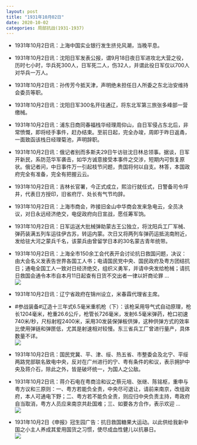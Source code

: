 ```yaml
---
layout: post
title: "1931年10月02日"
date: 2020-10-02
categories: 局部抗战(1931-1937)
---
```


<meta name="referrer" content="no-referrer" />

- 1931年10月2日讯：上海中国实业银行发生挤兑风潮，当晚平息。 

- 1931年10月2日讯：沈阳日军发表公报，谓9月18日夜日军进攻北大营之役，历时七小时，华兵死300人，日军死二人，伤32人，并谓此役日军仅以700人对华兵一万人。 

- 1931年10月2日讯：孙传芳今抵天津，声明绝未担任日人所委之东北治安维持会委员等职。 

- 1931年10月2日讯：沈阳日军300名开往通辽，将东北军第三旅张多峰部一营缴械。 

- 1931年10月2日讯：浦东日商同春福栈华经理周仰山，自日军侵占东北后，非常愤慨，即将经手事件，赶办结束。至前日起，完全办竣，周即于昨日返甬，一面致函该栈日经理菊池，声明辞职。 

- 1931年10月2日讯：俄记者别而多斯夫29日午访驻沈日林总领事。据谈，日军开新民，系防范华军袭击，如华方诚意接受本事件之交涉，短期内可恢复原状。俄记者问，中日事件万一引起枝节问题，贵国将何以自支。林答，本国政府完全有准备，完全有把握云云。 

- 1931年10月2日讯：吉林长官署，今正式成立，熙洽行就任式，日警备司令坪井，代表日方授印，旧省府厅、处长有气节均辞。 

- 1931年10月2日讯：上海市商会，昨接旧金山中华商会发来急电云，全员决议，对日永远经济绝交，电促政府向日宣战，愿任筹军饷。 

- 1931年10月2日讯：日军运送大批械弹助蒙古王公独立，将沈阳兵工厂军械、弹药装满五列车运往伊古苏，转运内蒙。次日又将两列车弹药运抵洮南附近，发给驻大河之蒙兵千名，该蒙兵由曾留学日本的30名蒙古青年统带。 

- 1931年10月2日讯：上海全市150余工会代表开会讨论抗日救国问题，决议：由大会名义发表告世界各国工人书；电请国民党中央、国民政府及粤方团结抗日；通电全国工人一致对日经济绝交，组织义勇军，并请中央发给枪械；请抗日救国会通令本市自本月11日起查有日货不交出者一律以奸商论罪 ... <br/><img src="https://wx3.sinaimg.cn/large/aca367d8ly1gjausplblgj20c8090aa3.jpg" />

- 1931年10月2日讯：辽宁省政府在锦州设立，米春霖代理省主席。 

- #参战装备#辽造十三年式6.5毫米重机枪（下）：该枪采用导气式自动原理，枪长1204毫米，枪重26.6公斤，枪管长726毫米，发射6.5毫米弹药，枪口初速740米/秒，尺标射程2400米，采用30发装保弹板供弹，这种供弹方式的效率比使用弹链和弹匣低，尤其是射速相对较慢。东三省兵工厂曾进行量产，具体数量不详。 <br/><img src="https://wx2.sinaimg.cn/large/aca367d8ly1gjarbqog1qj20e80do766.jpg" />

- 1931年10月2日讯：国民党冀、平、津、绥、热五省、市整委会及北宁、平绥两路党部联名致电中央，反对在广州进行的宁、粤有条件的和议，表示拥护中央及蒋介石，除此之外，皆是破坏统一，为国人之公敌。 

- 1931年10月2日讯：蒋介石电在粤商洽和议之蔡元培、张继、陈铭枢，重申与粤方议和三原则：一、粤方若能负全责，中央尽可退让，请前来南京，改组政府，本人可通电下野；二、粤方若不能负全责，则应归中央负责主持，粤政府自当取消，粤方人员应来南京共赴国难；三、如要各方合作，表示欢迎 ... <br/><img src="https://wx1.sinaimg.cn/large/aca367d8ly1gjanv3v6d4j20c8090jre.jpg" />

- 1931年10月2日《申报》冠生园广告：抗日救国糖果大运动。以此供给我新中国之小主人养成其爱用国货之习惯，使尽成血性健儿以抗暴日。 <br/><img src="https://wx2.sinaimg.cn/large/aca367d8ly1gjam4fubm6j20s90fp421.jpg" />

